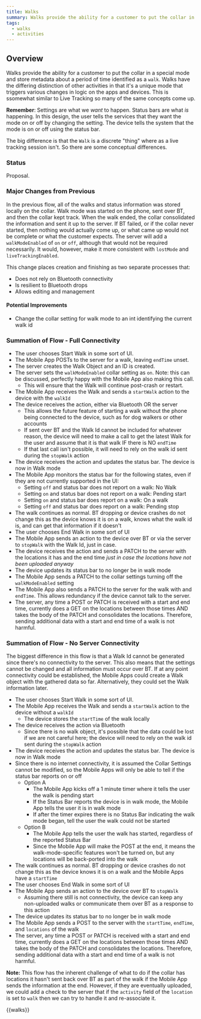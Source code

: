 ```yaml
---
title: Walks
summary: Walks provide the ability for a customer to put the collar in a special mode and store metadata about a period of time identified as a `walk`. Walks have the differing distinction of other activities in that it's a unique mode that triggers various changes in logic on the apps and devices. This is ssomewhat similar to Live Tracking so many of the same concepts come up. 
tags:
  - walks
  - activities
---
```


## Overview

Walks provide the ability for a customer to put the collar in a special mode and store metadata about a period of time identified as a `walk`. Walks have the differing distinction of other activities in that it's a unique mode that triggers various changes in logic on the apps and devices. This is ssomewhat similar to Live Tracking so many of the same concepts come up.

**Remember**: Settings are what we *want* to happen. Status bars are what *is* happening. In this design, the user tells the services that they want the mode on or off by changing the setting. The device tells the system that the mode is on or off using the status bar.

The big difference is that the `Walk` is a discrete "thing" where as a live tracking session isn't. So there are some conceptual differences.

### Status

Proposal.

### Major Changes from Previous

In the previous flow, all of the walks and status information was stored locally on the collar. Walk mode was started on the phone, sent over BT, and then the collar kept track. When the walk ended, the collar consolidated the information and sent it up to the server. If BT failed, or if the collar never started, then nothing would actually come up, or what came up would not be complete or what the customer expects. The server will add a `walkModeEnabled` of `on` or `off`, although that would not be required necessarily. It would, however, make it more consistent with `lostMode` and `liveTrackingEnabled`.

This change places creation and finishing as two separate processes that:

- Does not rely on Bluetooth connectivity
- Is resilient to Bluetooth drops
- Allows editing and management

#### Potential Improvements

- Change the collar setting for walk mode to an int identifying the current walk id

### Summation of Flow - Full Connectivity

- The user chooses Start Walk in some sort of UI.
- The Mobile App POSTs to the server for a walk, leaving `endTime` unset.
- The server creates the Walk Object and an ID is created.
- The server sets the `walkModeEnabled` collar setting as `on`. Note: this can be discussed, perfectly happy with the Mobile App also making this call.
  - This will ensure that the Walk will continue post-crash or restart.
- The Mobile App receives the Walk and sends a `startWalk` action to the device with the `walkId`
- The device receives the action, either via Bluetooth OR the server
  - This allows the future feature of starting a walk without the phone being connected to the device, such as for dog walkers or other accounts
  - If sent over BT and the Walk Id cannot be included for whatever reason, the device will need to make a call to get the latest Walk for the user and assume that it is that walk IF there is NO `endTime`
  - If that last call isn't possible, it will need to rely on the walk id sent during the `stopWalk` action
- The device receives the action and updates the status bar. The device is now in Walk mode
- The Mobile App monitors the status bar for the following states, even if they are not currently supported in the UI:
  - Setting `off` and status bar does not report on a walk: No Walk
  - Setting `on` and status bar does not report on a walk: Pending start
  - Setting `on` and status bar does report on a walk: On a walk
  - Setting `off` and status bar does report on a walk: Pending stop
- The walk continues as normal. BT dropping or device crashes do not change this as the device knows it is on a walk, knows what the walk id is, and can get that information if it doesn't
- The user chooses End Walk in some sort of UI
- The Mobile App sends an action to the device over BT or via the server to `stopWalk` with the Walk Id, just in case.
- The device receives the action and sends a PATCH to the server with the locations it has and the end time *just in case the locations have not been uploaded anyway*
- The device updates its status bar to no longer be in walk mode
- The Mobile App sends a PATCH to the collar settings turning off the `walkModeEnabled` setting
- The Mobile App also sends a PATCH to the server for the walk with and `endTime`. This allows redundancy if the device cannot talk to the server.
- The server, any time a POST or PATCH is received with a start and end time, currently does a GET on the locations between those times AND takes the body of the PATCH and consolidates the locations. Therefore, sending additional data with a start and end time of a walk is not harmful.

### Summation of Flow - No Server Connectivity

The biggest difference in this flow is that a Walk Id cannot be generated since there's no connectivity to the server. This also means that the settings cannot be changed and all information must occur over BT. If at any point connectivity could be established, the Mobile Apps could create a Walk object with the gathered data so far. Alternatively, they could set the Walk information later.

- The user chooses Start Walk in some sort of UI.
- The Mobile App receives the Walk and sends a `startWalk` action to the device without a `walkId`
  - The device stores the `startTime` of the walk locally
- The device receives the action via Bluetooth
  - Since there is no walk object, it's possible that the data could be lost if we are not careful here; the device will need to rely on the walk id sent during the `stopWalk` action
- The device receives the action and updates the status bar. The device is now in Walk mode
- Since there is no internet connectivity, it is assumed the Collar Settings cannot be modified, so the Mobile Apps will only be able to tell if the status bar reports on or off
  - Option A
    - The Mobile App kicks off a 1 minute timer where it tells the user the walk is pending start
    - If the Status Bar reports the device is in walk mode, the Mobile App tells the user it is in walk mode
    - If after the timer expires there is no Status Bar indicating the walk mode began, tell the user the walk could not be started
  - Option B
    - The Mobile App tells the user the walk has started, regardless of the reported Status Bar
    - Since the Mobile App will make the POST at the end, it means the walk-mode-specific features won't be turned on, but any locations will be back-ported into the walk
- The walk continues as normal. BT dropping or device crashes do not change this as the device knows it is on a walk and the Mobile Apps have a `startTime`
- The user chooses End Walk in some sort of UI
- The Mobile App sends an action to the device over BT to `stopWalk`
  - Assuming there still is not connectivity, the device can keep any non-uploaded walks or communicate them over BT as a response to this action
- The device updates its status bar to no longer be in walk mode
- The Mobile App sends a POST to the server with the `startTime`, `endTime`, and `locations` of the walk
- The server, any time a POST or PATCH is received with a start and end time, currently does a GET on the locations between those times AND takes the body of the PATCH and consolidates the locations. Therefore, sending additional data with a start and end time of a walk is not harmful.

**Note:** This flow has the inherent challenge of what to do if the collar has locations it hasn't sent back over BT as part of the walk if the Mobile App sends the information at the end. However, if they are eventually uploaded, we could add a check to the server that if the `activity` field of the `location` is set to `walk` then we can try to handle it and re-associate it.

{{walks}}
